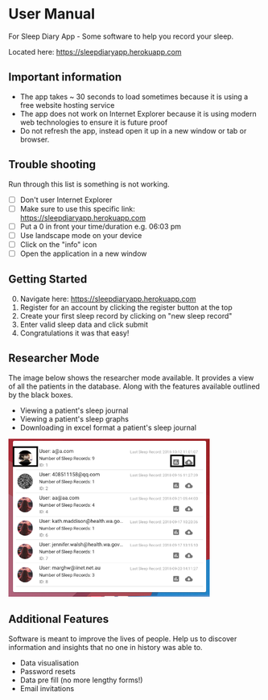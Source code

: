 # User Manual
For Sleep Diary App - Some software to help you record your sleep. 

Located here: https://sleepdiaryapp.herokuapp.com

## Important information
* The app takes ~ 30 seconds to load sometimes because it is using a free website hosting service
* The app does not work on Internet Explorer because it is using modern web technologies to ensure it is future proof
* Do not refresh the app, instead open it up in a new window or tab or browser.

## Trouble shooting
Run through this list is something is not working.
- [ ] Don't user Internet Explorer
- [ ] Make sure to use this specific link: https://sleepdiaryapp.herokuapp.com
- [ ] Put a 0 in front your time/duration e.g. 06:03 pm
- [ ] Use landscape mode on your device
- [ ] Click on the "info" icon
- [ ] Open the application in a new window

## Getting Started
0. Navigate here: https://sleepdiaryapp.herokuapp.com
1. Register for an account by clicking the register button at the top
2. Create your first sleep record by clicking on "new sleep record"
4. Enter valid sleep data and click submit
5. Congratulations it was that easy!

## Researcher Mode
The image below shows the researcher mode available. It provides a view of all the patients in the database. Along with the features available outlined by the black boxes.
* Viewing a patient's sleep journal
* Viewing a patient's sleep graphs
* Downloading in excel format a patient's sleep journal

<img src="researcher-mode.png" width=400>

## Additional Features
Software is meant to improve the lives of people. Help us to discover information and insights that no one in history was able to.

* Data visualisation
* Password resets
* Data pre fill (no more lengthy forms!)
* Email invitations